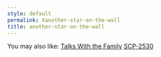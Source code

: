 ```yaml
---
style: default
permalink: Xanother-star-on-the-wall
title: another-star-on-the-wall
---
```

You may also like:
[Talks With the Family](http://scp-wiki.net/talks-with-the-family)
[SCP-2530](http://scp-wiki.net/scp-2530)